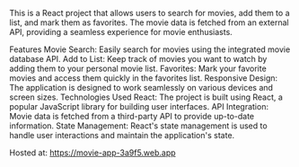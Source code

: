 This is a React project that allows users to search for movies, add them to a list, and mark them as favorites. The movie data is fetched from an external API, providing a seamless experience for movie enthusiasts.

Features
Movie Search: Easily search for movies using the integrated movie database API.
Add to List: Keep track of movies you want to watch by adding them to your personal movie list.
Favorites: Mark your favorite movies and access them quickly in the favorites list.
Responsive Design: The application is designed to work seamlessly on various devices and screen sizes.
Technologies Used
React: The project is built using React, a popular JavaScript library for building user interfaces.
API Integration: Movie data is fetched from a third-party API to provide up-to-date information.
State Management: React's state management is used to handle user interactions and maintain the application's state.

Hosted at: https://movie-app-3a9f5.web.app